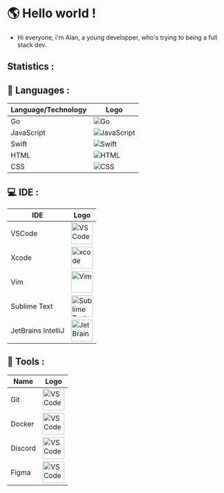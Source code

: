 # 🌎 Hello world ! 

- Hi everyone, i'm Alan, a young developper, who's trying to being a full stack dev.

## Statistics : 

## 📝 Languages : 

| Language/Technology | Logo |
|---------------------|------|
| Go                  | ![Go](https://cdn.jsdelivr.net/gh/devicons/devicon/icons/go/go-original.svg) |
| JavaScript          | ![JavaScript](https://cdn.jsdelivr.net/gh/devicons/devicon/icons/javascript/javascript-original.svg) |
| Swift               | ![Swift](https://cdn.jsdelivr.net/gh/devicons/devicon/icons/swift/swift-original.svg) |
| HTML                | ![HTML](https://cdn.jsdelivr.net/gh/devicons/devicon/icons/html5/html5-original.svg) |
| CSS                 | ![CSS](https://cdn.jsdelivr.net/gh/devicons/devicon/icons/css3/css3-original.svg) |

## 💻 IDE : 

| IDE               | Logo                                                                                                                |
|-------------------|---------------------------------------------------------------------------------------------------------------------|
| VSCode            | <img src="https://cdn.jsdelivr.net/gh/devicons/devicon/icons/vscode/vscode-original.svg" alt="VSCode" style="width: 50px;"> |
| Xcode            | <img src="https://skillicons.dev/icons?i=xcode" alt="xcode" style="width: 50px;"> |
| Vim               | <img src="https://cdn.jsdelivr.net/gh/devicons/devicon/icons/vim/vim-original.svg" alt="Vim" style="width: 50px;">       |
| Sublime Text      | <img src="https://upload.wikimedia.org/wikipedia/fr/7/78/Sublime_text_logo.png" alt="Sublime Text" style="width: 50px;"> |
| JetBrains IntelliJ| <img src="https://cdn.jsdelivr.net/gh/devicons/devicon/icons/intellij/intellij-original.svg" alt="JetBrains IntelliJ" style="width: 50px;"> |

## 💼 Tools : 

| Name               | Logo                                                                                                                |
|-------------------|---------------------------------------------------------------------------------------------------------------------|
| Git            | <img src="https://skillicons.dev/icons?i=git" alt="VSCode" style="width: 50px;"> |
| Docker            | <img src="https://skillicons.dev/icons?i=docker" alt="VSCode" style="width: 50px;"> |
| Discord            | <img src="https://skillicons.dev/icons?i=discord" alt="VSCode" style="width: 50px;"> |
| Figma            | <img src="https://skillicons.dev/icons?i=figma" alt="VSCode" style="width: 50px;"> |





